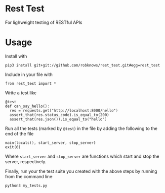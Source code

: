 # Rest Test

For lighweight testing of RESTful APIs

# Usage

Install with

`pip3 install git+git://github.com/robknows/rest_test.git#egg=rest_test`

Include in your file with

`from rest_test import *`

Write a test like

```
@test
def can_say_hello():
  res = requests.get("http://localhost:8000/hello")
  assert_that(res.status_code).is_equal_to(200)
  assert_that(res.json()).is_equal_to("hello")
```

Run all the tests (marked by `@test`) in the file by adding the following to the end of the file

```
main(locals(), start_server, stop_server)
exit(0)
```

Where `start_server` and `stop_server` are functions which start and stop the server, respectively.

Finally, run your the test suite you created with the above steps by running from the command line

`python3 my_tests.py`
